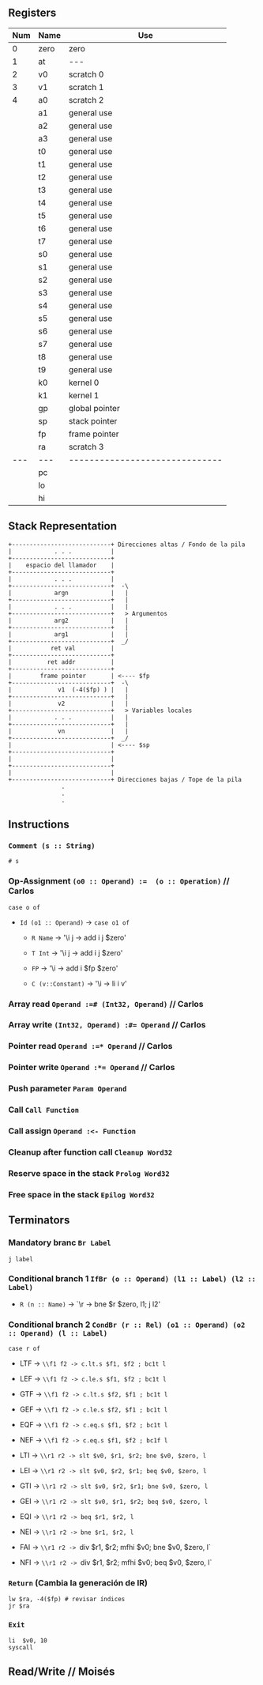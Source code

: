 ## Registers

|Num|Name|Use                           |
|---|----|------------------------------|
| 0 |zero| zero                         |
| 1 | at | ---                          |
| 2 | v0 | scratch 0                    |
| 3 | v1 | scratch 1                    |
| 4 | a0 | scratch 2                    |
|   | a1 | general use                  |
|   | a2 | general use                  |
|   | a3 | general use                  |
|   | t0 | general use                  |
|   | t1 | general use                  |
|   | t2 | general use                  |
|   | t3 | general use                  |
|   | t4 | general use                  |
|   | t5 | general use                  |
|   | t6 | general use                  |
|   | t7 | general use                  |
|   | s0 | general use                  |
|   | s1 | general use                  |
|   | s2 | general use                  |
|   | s3 | general use                  |
|   | s4 | general use                  |
|   | s5 | general use                  |
|   | s6 | general use                  |
|   | s7 | general use                  |
|   | t8 | general use                  |
|   | t9 | general use                  |
|   | k0 | kernel 0                     |
|   | k1 | kernel 1                     |
|   | gp | global pointer               |
|   | sp | stack pointer                |
|   | fp | frame pointer                |
|   | ra | scratch 3                    |
|---|--- |------------------------------|
|   | pc |                              |
|   | lo |                              |
|   | hi |                              |

## Stack Representation

```
+----------------------------+ Direcciones altas / Fondo de la pila
|            . . .           |
+----------------------------+
|    espacio del llamador    |
+----------------------------+
|            . . .           |  
+----------------------------+  -\
|            argn            |   |
+----------------------------+   |
|            . . .           |   |
+----------------------------+   > Argumentos   
|            arg2            |   |
+----------------------------+   |
|            arg1            |   |
+----------------------------+  _/
|           ret val          |
+----------------------------+
|          ret addr          |
+----------------------------+
|        frame pointer       | <---- $fp
+----------------------------+  -\
|             v1  (-4($fp) ) |   |
+----------------------------+   |
|             v2             |   |
+----------------------------+   > Variables locales   
|            . . .           |   |
+----------------------------+   |
|             vn             |   |
+----------------------------+  _/
|                            | <---- $sp
+----------------------------+
|                            |
+----------------------------+
|                            |
+----------------------------+ Direcciones bajas / Tope de la pila
               .            
               .            
               .            
```

## Instructions

### `Comment (s :: String)`

`# s`

### Op-Assignment `(o0 :: Operand) :=  (o :: Operation)` // Carlos

`case o of`

 -  `Id (o1 :: Operand)` -> `case o1 of`

    -   `R Name`          -> '\\i j -> add i j $zero'

    -   `T Int`           -> '\\i j -> add i j $zero'  

    -   `FP`              -> '\\i -> add i $fp $zero'

    -   `C (v::Constant)` -> '\\i   -> li i v'



### Array read `Operand :=# (Int32, Operand)` // Carlos

### Array write `(Int32, Operand) :#= Operand` // Carlos

### Pointer read `Operand :=* Operand` // Carlos

### Pointer write `Operand :*= Operand` // Carlos

### Push parameter `Param Operand`

### Call `Call Function`

### Call assign `Operand :<- Function`

### Cleanup after function call `Cleanup Word32`

### Reserve space in the stack `Prolog Word32`

### Free space in the stack `Epilog Word32`


## Terminators

### Mandatory branc `Br Label`

`j label`

### Conditional branch 1 `IfBr (o :: Operand) (l1 :: Label) (l2 :: Label)`

 -  `R (n :: Name)`  ->  `\\r -> bne $r $zero, l1; j l2'

### Conditional branch 2 `CondBr (r :: Rel) (o1 :: Operand) (o2 :: Operand) (l :: Label)`

`case r of`

 -  LTF -> `\\f1 f2 -> c.lt.s $f1, $f2 ; bc1t l`

 -  LEF -> `\\f1 f2 -> c.le.s $f1, $f2 ; bc1t l`

 -  GTF -> `\\f1 f2 -> c.lt.s $f2, $f1 ; bc1t l`

 -  GEF -> `\\f1 f2 -> c.le.s $f2, $f1 ; bc1t l`

 -  EQF -> `\\f1 f2 -> c.eq.s $f1, $f2 ; bc1t l`

 -  NEF -> `\\f1 f2 -> c.eq.s $f1, $f2 ; bc1f l`



 -  LTI -> `\\r1 r2 -> slt $v0, $r1, $r2; bne $v0, $zero, l`

 -  LEI -> `\\r1 r2 -> slt $v0, $r2, $r1; beq $v0, $zero, l`

 -  GTI -> `\\r1 r2 -> slt $v0, $r2, $r1; bne $v0, $zero, l`

 -  GEI -> `\\r1 r2 -> slt $v0, $r1, $r2; beq $v0, $zero, l`

 -  EQI -> `\\r1 r2 -> beq $r1, $r2, l`

 -  NEI -> `\\r1 r2 -> bne $r1, $r2, l`

 -  FAI -> `\\r1 r2 -> `div $r1, $r2; mfhi $v0; bne $v0, $zero, l`

 -  NFI -> `\\r1 r2 -> `div $r1, $r2; mfhi $v0; beq $v0, $zero, l`


### `Return` (Cambia la generación de IR)

```
lw $ra, -4($fp) # revisar índices
jr $ra
```

### `Exit`

```
li  $v0, 10           
syscall
```

## Read/Write // Moisés
